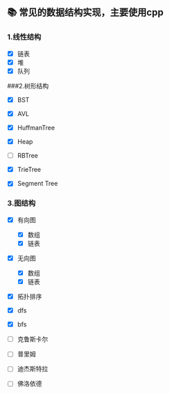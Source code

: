 ## :books: 常见的数据结构实现，主要使用cpp

### 1.线性结构

- [x] 链表
- [x] 堆
- [x] 队列

###2.树形结构

- [x] BST
- [x] AVL
- [x] HuffmanTree
- [x] Heap

- [ ] RBTree
- [x] TrieTree
- [x] Segment Tree

### 3.图结构

- [x] 有向图
  - [x] 数组
  - [x] 链表
- [x] 无向图
  - [x] 数组
  - [x] 链表
- [x] 拓扑排序
- [x] dfs
- [x] bfs
- [ ] 克鲁斯卡尔
- [ ] 普里姆
- [ ] 迪杰斯特拉
- [ ] 佛洛依德

